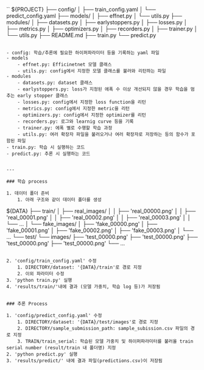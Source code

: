 
``
${PROJECT}
├── config/
│   ├── train_config.yaml
│   └── predict_config.yaml
├── models/
│   ├── effnet.py
│   └── utils.py
├── modules/
│   ├── datasets.py
│   ├── earlystoppers.py
│   ├── losses.py
│   ├── metrics.py
│   ├── optimizers.py
│   ├── recorders.py
│   ├── trainer.py
│   └── utils.py
├── README.md
├── train.py
└── predict.py
```

- config: 학습/추론에 필요한 하이퍼파라미터 등을 기록하는 yaml 파일
- models
    - effnet.py: Efficinetnet 모델 클래스
    - utils.py: config에서 지정한 모델 클래스를 불러와 리턴하는 파일
- modules
    - datasets.py: dataset 클래스
    - earlystoppers.py: loss가 지정된 에폭 수 이상 개선되지 않을 경우 학습을 멈추는 early stopper 클래스
    - losses.py: config에서 지정한 loss function을 리턴
    - metrics.py: config에서 지정한 metric을 리턴
    - optimizers.py: config에서 지정한 optimizer를 리턴
    - recorders.py: 로그와 learnig curve 등을 기록
    - trainer.py: 에폭 별로 수행할 학습 과정
    - utils.py: 여러 확장자 파일을 불러오거나 여러 확장자로 저장하는 등의 함수가 포함된 파일
- train.py: 학습 시 실행하는 코드
- predict.py: 추론 시 실행하는 코드


---

### 학습 process

1. 데이터 폴더 준비
    1. 아래 구조와 같이 데이터 폴더를 생성
```
${DATA}
├── train/
│   ├── real_images/
│   │   ├── 'real_00000.png'
│   │   ├── 'real_00001.png'
│   │   ├── 'real_00002.png'
│   │   ├── 'real_00003.png'
│   │   └──  ...
│   └── fake_images/
│       ├── 'fake_00000.png'
│       ├── 'fake_00001.png'
│       ├── 'fake_00002.png'
│       ├── 'fake_00003.png'
│       └──  ...
└── test/
    └── images/
        ├── 'test_00000.png'
        ├── 'test_00000.png'
        ├── 'test_00000.png'
        ├── 'test_00000.png'
        └──  ...
```

2. 'config/train_config.yaml' 수정
    1. DIRECTORY/dataset: '{DATA}/train'로 경로 지정
    2. 이외 파라미터 수정
3. 'python train.py' 실행
4. 'results/train/'내에 결과 (모델 가중치, 학습 log 등)가 저장됨


### 추론 Process

1. 'config/predict_config.yaml' 수정
    1. DIRECTORY/dataset: '{DATA}/test/images'로 경로 지정
    2. DIRECTORY/sample_submission_path: sample_subission.csv 파일의 경로 지정
    3. TRAIN/train_serial: 학습된 모델 가중치 및 하이퍼파라미터를 불러올 train serial number (result/train 내 폴더명) 지정
2. 'python predict.py' 실행
3. 'results/predict/' 내에 결과 파일(predictions.csv)이 저장됨
    
